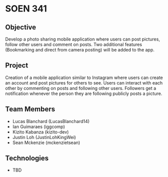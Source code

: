# SOEN 341

## Objective

Develop a photo sharing mobile application where users can post pictures, follow other users and comment on posts. Two additional features (Bookmarking and direct from camera posting) will be added to the app.

## Project

Creation of a mobile application similar to Instagram where users can create an account and post pictures for others to see. Users can interact with each other by commenting on posts and following other users. Followers get a notification whenever the person they are following publicly posts a picture.

## Team Members

* Lucas Blanchard (LucasBlanchard14)
* Ian Guimaraes (iggcomp)
* Kizito Kabanza (kizito-dev)
* Justin Loh (JustinLohKingWei)
* Sean Mckenzie (mckenzietsean)

## Technologies
* TBD
